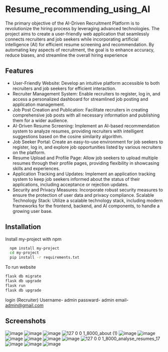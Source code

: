 
# Resume_recommending_using_AI

The primary objective of the AI-Driven Recruitment Platform is to revolutionize the hiring process by leveraging advanced technologies. The project aims to create a user-friendly web application that seamlessly connects recruiters and job seekers while incorporating artificial intelligence (AI) for efficient resume screening and recommendation. By automating key aspects of recruitment, the goal is to enhance accuracy, reduce biases, and streamline the overall hiring experience


## Features

-	User-Friendly Website:
Develop an intuitive platform accessible to both recruiters and job seekers for efficient interaction.
-   Recruiter Management System:
Enable recruiters to register, log in, and access a personalized dashboard for streamlined job posting and application management.
-	Job Post Creation and Publication:
Facilitate recruiters in creating comprehensive job posts with all necessary information and publishing them for a wider audience.
-	AI-Driven Resume Screening:
Implement an AI-based recommendation system to analyze resumes, providing recruiters with intelligent suggestions based on the cosine similarity algorithm.
-	Job Seeker Portal:
Create an easy-to-use environment for job seekers to register, log in, and explore job opportunities listed by various recruiters on the platform.
-	Resume Upload and Profile Page:
Allow job seekers to upload multiple resumes through their profile pages, providing flexibility in showcasing skills and experiences.
-	Application Tracking and Updates:
Implement an application tracking system to keep job seekers informed about the status of their applications, including acceptance or rejection updates.
-	Security and Privacy Measures:
Incorporate robust security measures to ensure the protection of user data and privacy compliance.
	Scalable Technology Stack:
Utilize a scalable technology stack, including modern frameworks for the frontend, backend, and AI components, to handle a growing user base.



## Installation

Install my-project with npm

```bash
  npm install my-project
  cd my-project
  pip install -r requirements.txt
```
 To run website
```bash
flask db migrate
flask db upgrade
flask run
flask db upgrade
```
login (Recruiter)
Username- admin
passward- admin
email- admin@gmail.com

## Screenshots
![image](https://github.com/Shivam9648/Resume_recommending_using_AI/assets/140846983/bf88efd5-a790-4104-9a98-7cd2089b0087)
![image](https://github.com/Shivam9648/Resume_recommending_using_AI/assets/140846983/01b61a32-a8e9-4aef-845c-f2d7caf39eae)
![image](https://github.com/Shivam9648/Resume_recommending_using_AI/assets/140846983/c6182052-f3ed-4725-ac23-a3410031772a)
![127 0 0 1_8000_about (1)](https://github.com/Shivam9648/Resume_recommending_using_AI/assets/140846983/7c7b24d0-dc88-4b1b-9e25-679318db351f)
![image](https://github.com/Shivam9648/Resume_recommending_using_AI/assets/140846983/91db00b7-f388-4afe-979b-beeb2dda200c)
![image](https://github.com/Shivam9648/Resume_recommending_using_AI/assets/140846983/91220525-b633-4315-9bab-ca64abef4ed7)
![image](https://github.com/Shivam9648/Resume_recommending_using_AI/assets/140846983/7b0f6ba1-6e1e-4237-9e34-97e87f5a0ded)
![image](https://github.com/Shivam9648/Resume_recommending_using_AI/assets/140846983/e303ea13-8161-435d-a088-0692c5c4caa0)
![image](https://github.com/Shivam9648/Resume_recommending_using_AI/assets/140846983/7841c8ff-b8f7-46e0-9fcb-16d3a02fc392)
![image](https://github.com/Shivam9648/Resume_recommending_using_AI/assets/140846983/f58106a4-fda3-49b2-9c1a-7b19b3ee42b4)
![127 0 0 1_8000_analyse_resumes_17](https://github.com/Shivam9648/Resume_recommending_using_AI/assets/140846983/c3425b54-b051-4090-a299-e03353e6e1b4)
![image](https://github.com/Shivam9648/Resume_recommending_using_AI/assets/140846983/e259c7f9-d8be-43a7-92d9-9386c8fd6d04)
![image](https://github.com/Shivam9648/Resume_recommending_using_AI/assets/140846983/41540d07-1f07-4e91-bb95-b32db8418bdc)
![image](https://github.com/Shivam9648/Resume_recommending_using_AI/assets/140846983/bcab19e8-74aa-4411-9a90-f1df5e0df0f8)


